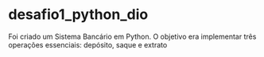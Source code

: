 # desafio1_python_dio
Foi criado um Sistema Bancário em Python. O objetivo era implementar três operações essenciais: depósito, saque e extrato

